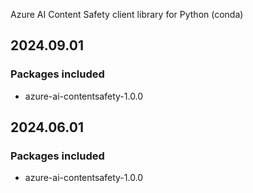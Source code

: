 Azure AI Content Safety client library for Python (conda)

## 2024.09.01

### Packages included

- azure-ai-contentsafety-1.0.0

## 2024.06.01

### Packages included

- azure-ai-contentsafety-1.0.0
